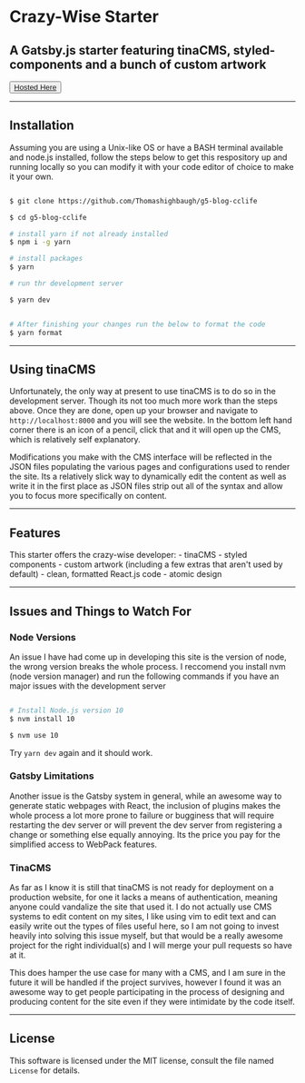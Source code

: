 <h1> Crazy-Wise Starter </h1>

<h2> A Gatsby.js starter featuring tinaCMS, styled-components and a bunch of custom artwork </h2>

<button><a href="https://g5-blog-cclife.netlify.app/" >Hosted Here </a></button>

---

## Installation

Assuming you are using a Unix-like OS or have a BASH terminal available and node.js installed, follow the steps below to get this respository up and running locally so you can modify it with your code editor of choice to make it your own.

```bash

$ git clone https://github.com/Thomashighbaugh/g5-blog-cclife

$ cd g5-blog-cclife

# install yarn if not already installed
$ npm i -g yarn

# install packages
$ yarn

# run thr development server

$ yarn dev


# After finishing your changes run the below to format the code
$ yarn format

```

---

## Using tinaCMS

Unfortunately, the only way at present to use tinaCMS is to do so in the development server. Though its not too much more work than the steps above. Once they are done, open up your browser and navigate to `http://localhost:8000` and you will see the website. In the bottom left hand corner there is an icon of a pencil, click that and it will open up the CMS, which is relatively self explanatory.

Modifications you make with the CMS interface will be reflected in the JSON files populating the various pages and configurations used to render the site. Its a relatively slick way to dynamically edit the content as well as write it in the first place as JSON files strip out all of the syntax and allow you to focus more specifically on content.

---

## Features

This starter offers the crazy-wise developer: - tinaCMS - styled components - custom artwork (including a few extras that aren't used by default) - clean, formatted React.js code - atomic design

---

## Issues and Things to Watch For

### Node Versions

An issue I have had come up in developing this site is the version of node, the wrong version breaks the whole process. I reccomend you install nvm (node version manager) and run the following commands if you have an major issues with the development server

```bash

# Install Node.js version 10
$ nvm install 10

$ nvm use 10

```

Try `yarn dev` again and it should work.

### Gatsby Limitations

Another issue is the Gatsby system in general, while an awesome way to generate static webpages with React, the inclusion of plugins makes the whole process a lot more prone to failure or bugginess that will require restarting the dev server or will prevent the dev server from registering a change or something else equally annoying. Its the price you pay for the simplified access to WebPack features.

### TinaCMS

As far as I know it is still that tinaCMS is not ready for deployment on a production website, for one it lacks a means of authentication, meaning anyone could vandalize the site that used it. I do not actually use CMS systems to edit content on my sites, I like using vim to edit text and can easily write out the types of files useful here, so I am not going to invest heavily into solving this issue myself, but that would be a really awesome project for the right individual(s) and I will merge your pull requests so have at it.

This does hamper the use case for many with a CMS, and I am sure in the future it will be handled if the project survives, however I found it was an awesome way to get people participating in the process of designing and producing content for the site even if they were intimidate by the code itself.

---

## License

This software is licensed under the MIT license, consult the file named `License` for details.
